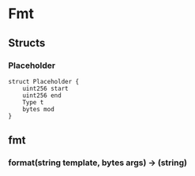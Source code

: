 # Fmt

## Structs

### Placeholder

```solidity
struct Placeholder {
	uint256 start
	uint256 end
	Type t
	bytes mod
}
```



## fmt

### **format(string template, bytes args) &rarr; (string)**



